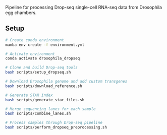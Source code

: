 Pipeline for processing Drop-seq single-cell RNA-seq data from Drosophila egg chambers.

## Setup

```bash
# Create conda environment
mamba env create -f environment.yml

# Activate environment
conda activate drosophila_dropseq

# Clone and build Drop-seq tools
bash scripts/setup_dropseq.sh

# Download Drosophila genome and add custom transgenes
bash scripts/download_reference.sh

# Generate STAR index
bash scripts/generate_star_files.sh

# Merge sequencing lanes for each sample
bash scripts/combine_lanes.sh

# Process samples through Drop-seq pipeline
bash scripts/perform_dropseq_preprocessing.sh
